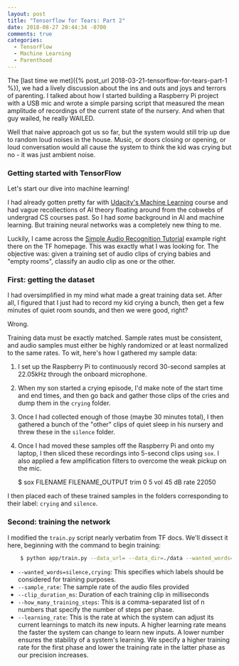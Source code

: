 ```yaml
---
layout: post
title: "Tensorflow for Tears: Part 2"
date: 2018-08-27 20:44:34 -0700
comments: true
categories:
  - TensorFlow
  - Machine Learning
  - Parenthood
---
```


The [last time we met]({% post_url 2018-03-21-tensorflow-for-tears-part-1 %}), we had a lively discussion about the ins and outs and joys and terrors of parenting. I talked about how I started building a Raspberry Pi project with a USB mic and wrote a simple parsing script that measured the mean amplitude of recordings of the current state of the nursery. And when that guy wailed, he really WAILED.

Well that naive approach got us so far, but the system would still trip up due to random loud noises in the house. Music, or doors closing or opening, or loud conversation would all cause the system to think the kid was crying but no - it was just ambient noise.

### Getting started with TensorFlow

Let's start our dive into machine learning!

I had already gotten pretty far with [Udacity's Machine Learning](https://www.udacity.com/course/intro-to-machine-learning--ud120) course and had vague recollections of AI theory floating around from the cobwebs of undergrad CS courses past. So I had _some_ background in AI and machine learning. But training neural networks was a completely new thing to me.

Luckily, I came across the [Simple Audio Recognition Tutorial](https://www.tensorflow.org/tutorials/sequences/audio_recognition) example right there on the TF homepage. This was exactly what I was looking for. The objective was: given a training set of audio clips of crying babies and "empty rooms", classify an audio clip as one or the other.

### First: getting the dataset

I had oversimplified in my mind what made a great training data set. After all, I figured that I just had to record my kid crying a bunch, then get a few minutes of quiet room sounds, and then we were good, right?

Wrong.

Training data must be exactly matched. Sample rates must be consistent, and audio samples must either be highly randomized or at least normalized to the same rates. To wit, here's how I gathered my sample data:

1. I set up the Raspberry Pi to continuously record 30-second samples at 22.05kHz through the onboard microphone.
2. When my son started a crying episode, I'd make note of the start time and end times, and then go back and gather those clips of the cries and dump them in the `crying` folder.
3. Once I had collected enough of those (maybe 30 minutes total), I then gathered a bunch of the "other" clips of quiet sleep in his nursery and threw these in the `silence` folder.
4. Once I had moved these samples off the Raspberry Pi and onto my laptop, I then sliced these recordings into 5-second clips using `sox`. I also applied a few amplification filters to overcome the weak pickup on the mic.

   $ sox FILENAME FILENAME_OUTPUT trim 0 5 vol 45 dB rate 22050

I then placed each of these trained samples in the folders corresponding to their label: `crying` and `silence`.

### Second: training the network

I modified the `train.py` script nearly verbatim from TF docs. We'll dissect it here, beginning with the command to begin training:

```bash
    $ python app/train.py --data_url= --data_dir=./data --wanted_words=silence,crying --sample_rate=22050 --clip_duration_ms=5000 --how_many_training_steps=1000,200 --learning_rate=0.001,0.0001 --train_dir=./training
```

- `--wanted_words=silence,crying`: This specifies which labels should be considered for training purposes.
- `--sample_rate`: The sample rate of the audio files provided
- `--clip_duration_ms`: Duration of each training clip in milliseconds
- `--how_many_training_steps`: This is a comma-separated list of n numbers that specify the number of steps per phase.
- `--learning_rate`: This is the rate at which the system can adjust its current learnings to match its new inputs. A higher learning rate means the faster the system can change to learn new inputs. A lower number ensures the stability of a system's learning. We specify a higher training rate for the first phase and lower the training rate in the latter phase as our precision increases.
